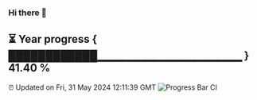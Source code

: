 ### Hi there 👋
⏳ Year progress { ████████████▁▁▁▁▁▁▁▁▁▁▁▁▁▁▁▁▁▁ } 41.40 %
---
⏰ Updated on Fri, 31 May 2024 12:11:39 GMT
![Progress Bar CI](https://github.com/Moyi321/Moyi321/workflows/Progress%20Bar%20CI/badge.svg)
